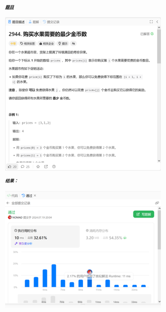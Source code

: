 ##### [题目](https://leetcode.cn/problems/minimum-number-of-coins-for-fruits/description/)
![pic](img.png)
##### 结果：
![pic](result.png)